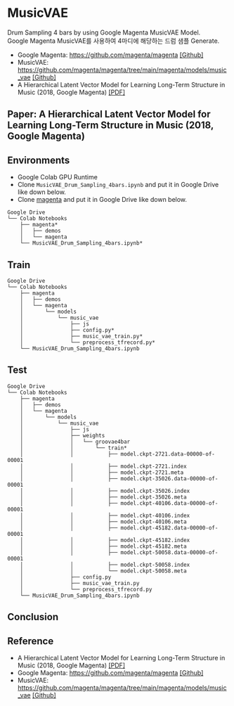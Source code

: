 # MusicVAE
Drum Sampling 4 bars by using Google Magenta MusicVAE Model.  
Google Magenta MusicVAE를 사용하여 4마디에 해당하는 드럼 샘플 Generate.
  
- Google Magenta: https://github.com/magenta/magenta [[Github]](https://github.com/magenta/magenta)
- MusicVAE: https://github.com/magenta/magenta/tree/main/magenta/models/music_vae [[Github]](https://github.com/magenta/magenta/tree/main/magenta/models/music_vae)
- A Hierarchical Latent Vector Model for Learning Long-Term Structure in Music (2018, Google Magenta) [[PDF]](https://arxiv.org/pdf/1803.05428.pdf)


## Paper: A Hierarchical Latent Vector Model for Learning Long-Term Structure in Music (2018, Google Magenta)


## Environments
- Google Colab GPU Runtime
- Clone `MusicVAE_Drum_Sampling_4bars.ipynb` and put it in Google Drive like down below.
- Clone [magenta](https://github.com/magenta/magenta) and put it in Google Drive like down below.
```
Google Drive
└── Colab Notebooks
    ├── magenta*
    │   ├── demos
    │   └── magenta
    └── MusicVAE_Drum_Sampling_4bars.ipynb*
```


## Train
```
Google Drive
└── Colab Notebooks
    ├── magenta
    │   ├── demos
    │   └── magenta
    │       └── models
    │           └── music_vae
    │               ├── js
    │               ├── config.py*
    │               ├── music_vae_train.py*
    │               └── preprocess_tfrecord.py*
    └── MusicVAE_Drum_Sampling_4bars.ipynb
```



## Test
```
Google Drive
└── Colab Notebooks
    ├── magenta
    │   ├── demos
    │   └── magenta
    │       └── models
    │           └── music_vae
    │               ├── js
    │               ├── weights
    │               │   └── groovae4bar
    │               │       └── train*
    │               │           ├── model.ckpt-2721.data-00000-of-00001
    │               │           ├── model.ckpt-2721.index
    │               │           ├── model.ckpt-2721.meta
    │               │           ├── model.ckpt-35026.data-00000-of-00001
    │               │           ├── model.ckpt-35026.index
    │               │           ├── model.ckpt-35026.meta
    │               │           ├── model.ckpt-40106.data-00000-of-00001
    │               │           ├── model.ckpt-40106.index
    │               │           ├── model.ckpt-40106.meta
    │               │           ├── model.ckpt-45182.data-00000-of-00001
    │               │           ├── model.ckpt-45182.index
    │               │           ├── model.ckpt-45182.meta
    │               │           ├── model.ckpt-50058.data-00000-of-00001
    │               │           ├── model.ckpt-50058.index
    │               │           └── model.ckpt-50058.meta
    │               ├── config.py
    │               ├── music_vae_train.py
    │               └── preprocess_tfrecord.py
    └── MusicVAE_Drum_Sampling_4bars.ipynb
```
## Conclusion




## Reference
- A Hierarchical Latent Vector Model for Learning Long-Term Structure in Music (2018, Google Magenta) [[PDF]](https://arxiv.org/pdf/1803.05428.pdf)
- Google Magenta: https://github.com/magenta/magenta [[Github]](https://github.com/magenta/magenta)
- MusicVAE: https://github.com/magenta/magenta/tree/main/magenta/models/music_vae [[Github]](https://github.com/magenta/magenta/tree/main/magenta/models/music_vae)
